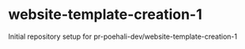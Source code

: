 # website-template-creation-1

Initial repository setup for pr-poehali-dev/website-template-creation-1